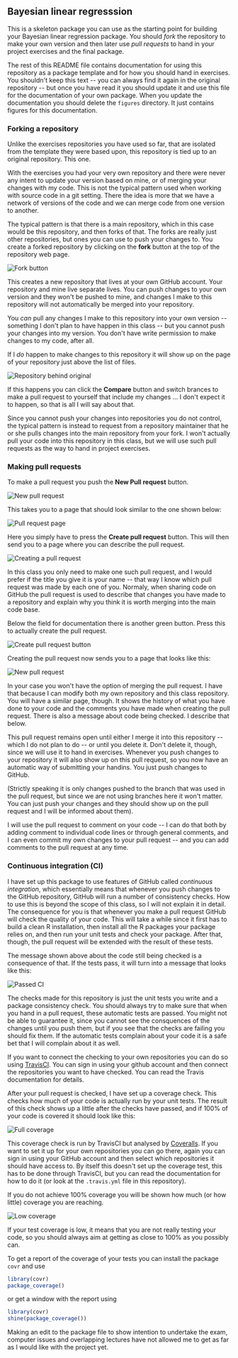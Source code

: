 Bayesian linear regresssion
---------------------------

This is a skeleton package you can use as the starting point for building your Bayesian linear regression package. You should *fork* the repository to make your own version and then later use *pull requests* to hand in your project exercises and the final package.

The rest of this README file contains documentation for using this repository as a package template and for how you should hand in exercises. You shouldn't keep this text -- you can always find it again in the original repository -- but once you have read it you should update it and use this file for the documentation of your own package. When you update the documentation you should delete the `figures` directory. It just contains figures for this documentation.

### Forking a repository

Unlike the exercises repositories you have used so far, that are isolated from the template they were based upon, this repository is tied up to an original repository. This one.

With the exercises you had your very own repository and there were never any intent to update your version based on mine, or of merging your changes with my code. This is not the typical pattern used when working with source code in a git setting. There the idea is more that we have a network of versions of the code and we can merge code from one version to another.

The typical pattern is that there is a main repository, which in this case would be this repository, and then forks of that. The forks are really just other repositories, but ones you can use to push your changes to. You create a forked repository by clicking on the **fork** button at the top of the repository web page.

![Fork button](figures/fork.png)

This creates a new repository that lives at your own GitHub account. Your repository and mine live separate lives. You can push changes to your own version and they won't be pushed to mine, and changes I make to this repository will not automatically be merged into your repository.

You *can* pull any changes I make to this repository into your own version -- something I don't plan to have happen in this class -- but you cannot push your changes into my version. You don't have write permission to make changes to my code, after all.

If I *do* happen to make changes to this repository it will show up on the page of your repository just above the list of files.

![Repository behind original](figures/behind.png)

If this happens you can click the **Compare** button and switch brances to make a pull request to yourself that include my changes ... I don't expect it to happen, so that is all I will say about that.

Since you cannot push your changes into repositories you do not control, the typical pattern is instead to request from a repository maintainer that he or she pulls changes into the main repository from your fork. I won't actually pull your code into this repository in this class, but we will use such pull requests as the way to hand in project exercises.

### Making pull requests

To make a pull request you push the **New Pull request** button.

![New pull request](figures/new-pull-request.png)

This takes you to a page that should look similar to the one shown below:

![Pull request page](figures/new-pull-request-first-page.png)

Here you simply have to press the **Create pull request** button. This will then send you to a page where you can describe the pull request.

![Creating a pull request](figures/creating-pull-request.png)

In this class you only need to make one such pull request, and I would prefer if the title you give it is your name -- that way I know which pull request was made by each one of you. Normaly, when sharing code on GitHub the pull request is used to describe that changes you have made to a repository and explain why you think it is worth merging into the main code base.

Below the field for documentation there is another green button. Press this to actually create the pull request.

![Create pull request button](figures/create-button.png)

Creating the pull request now sends you to a page that looks like this:

![New pull request](figures/pull-request.png)

In your case you won't have the option of merging the pull request. I have that because I can modify both my own repository and this class repository. You will have a similar page, though. It shows the history of what you have done to your code and the comments you have made when creating the pull request. There is also a message about code being checked. I describe that below.

This pull request remains open until either I merge it into this repository -- which I do not plan to do -- or until you delete it. Don't delete it, though, since we will use it to hand in exercises. Whenever you push changes to your repository it will also show up on this pull request, so you now have an automatic way of submitting your handins. You just push changes to GitHub.

(Strictly speaking it is only changes pushed to the branch that was used in the pull request, but since we are not using branches here it won't matter. You can just push your changes and they should show up on the pull request and I will be informed about them).

I will use the pull request to comment on your code -- I can do that both by adding comment to individual code lines or through general comments, and I can even commit my own changes to your pull request -- and you can add comments to the pull request at any time.

### Continuous integration (CI)

I have set up this package to use features of GitHub called *continuous integration*, which essentially means that whenever you push changes to the GitHub repository, GitHub will run a number of consistency checks. How to use this is beyond the scope of this class, so I will not explain it in detail. The consequence for you is that whenever you make a pull request GitHub will check the quality of your code. This will take a while since it first has to build a clean R installation, then install all the R packages your package relies on, and then run your unit tests and check your package. After that, though, the pull request will be extended with the result of these tests.

The message shown above about the code still being checked is a consequence of that. If the tests pass, it will turn into a message that looks like this:

![Passed CI](figures/passed-CI.png)

The checks made for this repository is just the unit tests you write and a package consistency check. You should always try to make sure that when you hand in a pull request, these automatic tests are passed. You might not be able to guarantee it, since you cannot see the consquences of the changes until you push them, but if you see that the checks are failing you should fix them. If the automatic tests complain about your code it is a safe bet that I will complain about it as well.

If you want to connect the checking to your own repositories you can do so using [TravisCI](http://www.travis-ci.com). You can sign in using your github account and then connect the repositories you want to have checked. You can read the Travis documentation for details.

After your pull request is checked, I have set up a coverage check. This checks how much of your code is actually run by your unit tests. The result of this check shows up a little after the checks have passed, and if 100% of your code is covered it should look like this:

![Full coverage](figures/full-coverage.png)

This coverage check is run by TravisCI but analysed by [Coveralls](https://coveralls.io/). If you want to set it up for your own repositories you can go there, again you can sign in using your GitHub account and then select which repositories it should have access to. By itself this doesn't set up the coverage test, this has to be done through TravisCI, but you can read the documentation for how to do it (or look at the `.travis.yml` file in this repository).

If you do not achieve 100% coverage you will be shown how much (or how little) coverage you are reaching.

![Low coverage](figures/no-coverage.png)

If your test coverage is low, it means that you are not really testing your code, so you should always aim at getting as close to 100% as you possibly can.

To get a report of the coverage of your tests you can install the package `covr` and use

``` r
library(covr)
package_coverage()
```

or get a window with the report using

``` r
library(covr)
shine(package_coverage())
```

Making an edit to the package file to show intention to undertake the exam, computer issues and overlapping lectures have not allowed me to get as far as I would like with the project yet. 
